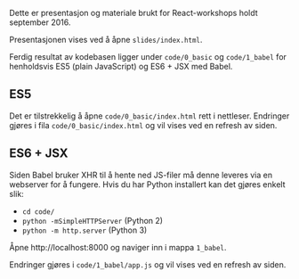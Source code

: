 Dette er presentasjon og materiale brukt for React-workshops holdt september 2016.

Presentasjonen vises ved å åpne `slides/index.html`.

Ferdig resultat av kodebasen ligger under `code/0_basic` og `code/1_babel` for henholdsvis ES5 (plain JavaScript) og ES6 + JSX med Babel.

## ES5

Det er tilstrekkelig å åpne `code/0_basic/index.html` rett i nettleser. Endringer gjøres i fila `code/0_basic/index.html` og vil vises ved en refresh av siden.

## ES6 + JSX

Siden Babel bruker XHR til å hente ned JS-filer må denne leveres via en webserver for å fungere. Hvis du har Python installert kan det gjøres enkelt slik:

* `cd code/`
* `python -mSimpleHTTPServer` (Python 2)
* `python -m http.server` (Python 3)

Åpne http://localhost:8000 og naviger inn i mappa `1_babel`.

Endringer gjøres i `code/1_babel/app.js` og vil vises ved en refresh av siden.
